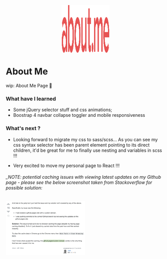 <div style="
  padding: 1rem 0;
">
<p align="center">
  <img width="150" height="150" src="./public/static/images/icons/about-me.svg" />
</p>

# About Me

wip: About Me Page 🚀

### What have I learned

- Some jQuery selector stuff and css animations;
- Boostrap 4 navbar collapse toggler and mobile responsiveness

### What's next ?

- Looking forward to migrate my css to sass/scss...
  As you can see my css syntax selector has been parent element pointing to its direct children,
  it'd be great for me to finally use nesting and variables in scss !!!

- Very excited to move my personal page to React !!!

###### \_NOTE: potential caching issues with viewing latest updates on my Github page - please see the below screenshot taken from Stackoverflow for possible solution:

<img width="250" align="center" src="public/static/images/assets/chrome-caching-issue.png"/>

</div>
